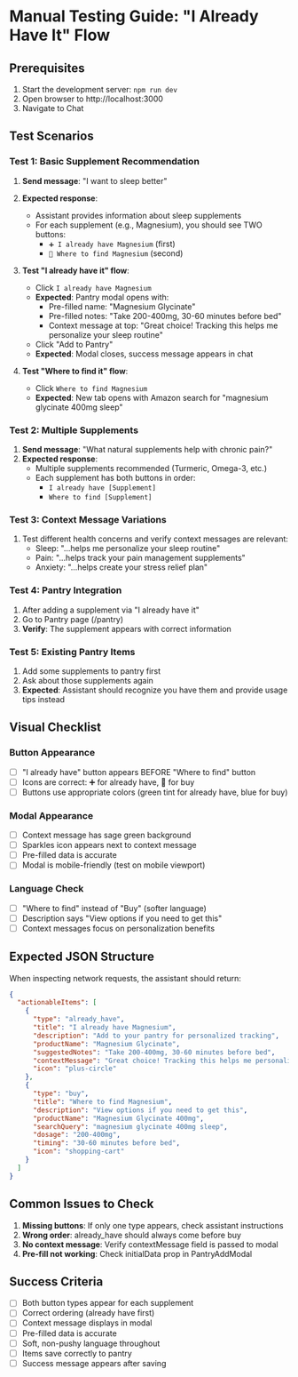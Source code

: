 # Manual Testing Guide: "I Already Have It" Flow

## Prerequisites
1. Start the development server: `npm run dev`
2. Open browser to http://localhost:3000
3. Navigate to Chat

## Test Scenarios

### Test 1: Basic Supplement Recommendation
1. **Send message**: "I want to sleep better"
2. **Expected response**:
   - Assistant provides information about sleep supplements
   - For each supplement (e.g., Magnesium), you should see TWO buttons:
     - `➕ I already have Magnesium` (first)
     - `🛒 Where to find Magnesium` (second)

3. **Test "I already have it" flow**:
   - Click `I already have Magnesium`
   - **Expected**: Pantry modal opens with:
     - Pre-filled name: "Magnesium Glycinate"
     - Pre-filled notes: "Take 200-400mg, 30-60 minutes before bed"
     - Context message at top: "Great choice! Tracking this helps me personalize your sleep routine"
   - Click "Add to Pantry"
   - **Expected**: Modal closes, success message appears in chat

4. **Test "Where to find it" flow**:
   - Click `Where to find Magnesium`
   - **Expected**: New tab opens with Amazon search for "magnesium glycinate 400mg sleep"

### Test 2: Multiple Supplements
1. **Send message**: "What natural supplements help with chronic pain?"
2. **Expected response**:
   - Multiple supplements recommended (Turmeric, Omega-3, etc.)
   - Each supplement has both buttons in order:
     - `I already have [Supplement]`
     - `Where to find [Supplement]`

### Test 3: Context Message Variations
1. Test different health concerns and verify context messages are relevant:
   - Sleep: "...helps me personalize your sleep routine"
   - Pain: "...helps track your pain management supplements"
   - Anxiety: "...helps create your stress relief plan"

### Test 4: Pantry Integration
1. After adding a supplement via "I already have it"
2. Go to Pantry page (/pantry)
3. **Verify**: The supplement appears with correct information

### Test 5: Existing Pantry Items
1. Add some supplements to pantry first
2. Ask about those supplements again
3. **Expected**: Assistant should recognize you have them and provide usage tips instead

## Visual Checklist

### Button Appearance
- [ ] "I already have" button appears BEFORE "Where to find" button
- [ ] Icons are correct: ➕ for already have, 🛒 for buy
- [ ] Buttons use appropriate colors (green tint for already have, blue for buy)

### Modal Appearance
- [ ] Context message has sage green background
- [ ] Sparkles icon appears next to context message
- [ ] Pre-filled data is accurate
- [ ] Modal is mobile-friendly (test on mobile viewport)

### Language Check
- [ ] "Where to find" instead of "Buy" (softer language)
- [ ] Description says "View options if you need to get this"
- [ ] Context messages focus on personalization benefits

## Expected JSON Structure

When inspecting network requests, the assistant should return:

```json
{
  "actionableItems": [
    {
      "type": "already_have",
      "title": "I already have Magnesium",
      "description": "Add to your pantry for personalized tracking",
      "productName": "Magnesium Glycinate",
      "suggestedNotes": "Take 200-400mg, 30-60 minutes before bed",
      "contextMessage": "Great choice! Tracking this helps me personalize your sleep routine",
      "icon": "plus-circle"
    },
    {
      "type": "buy",
      "title": "Where to find Magnesium",
      "description": "View options if you need to get this",
      "productName": "Magnesium Glycinate 400mg",
      "searchQuery": "magnesium glycinate 400mg sleep",
      "dosage": "200-400mg",
      "timing": "30-60 minutes before bed",
      "icon": "shopping-cart"
    }
  ]
}
```

## Common Issues to Check

1. **Missing buttons**: If only one type appears, check assistant instructions
2. **Wrong order**: already_have should always come before buy
3. **No context message**: Verify contextMessage field is passed to modal
4. **Pre-fill not working**: Check initialData prop in PantryAddModal

## Success Criteria

- [ ] Both button types appear for each supplement
- [ ] Correct ordering (already have first)
- [ ] Context message displays in modal
- [ ] Pre-filled data is accurate
- [ ] Soft, non-pushy language throughout
- [ ] Items save correctly to pantry
- [ ] Success message appears after saving